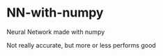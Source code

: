 # NN-with-numpy
Neural Network made with numpy

Not really accurate, but more or less performs good
